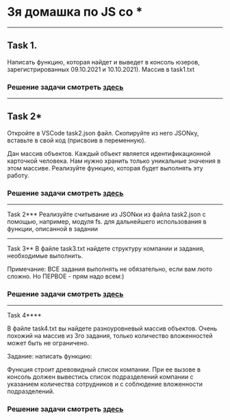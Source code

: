 # 3я домашка по JS со *
___

## Task 1.

Написать функцию, которая найдет и выведет в консоль юзеров, зарегистрированных 09.10.2021 и 10.10.2021). Массив в task1.txt

### Решение задачи смотреть [здесь](https://github.com/AndreiBra/JavaScript/blob/main/HW_3/task%20solution_1.js)

___

## Task 2*

Откройте в VSCode task2.json файл. Скопируйте из него JSONку, вставьте в свой код (присвоив в переменную).

Дан массив объектов. Каждый объект является идентификационной карточкой человека. Нам нужно хранить только уникальные значения в этом массиве. Реализуйте функцию, которая будет выполнять эту работу.

### Решение задачи смотреть [здесь](https://github.com/AndreiBra/JavaScript/blob/main/HW_3/task_solution_2_star.js)
___

Task 2*** Реализуйте считывание из JSONки из файла task2.json с помощью, например, модуля fs. для дальнейшего использования в функции, описанной в задании

___

Task 3**
В файле task3.txt найдете структуру компании и задания, необходимые выполнить.

Примечание: ВСЕ задания выполнять не обязательно, если вам люто сложно. Но ПЕРВОЕ - прям надо всем:)

### Решение задачи смотреть [здесь](https://github.com/AndreiBra/JavaScript/blob/main/HW_3/task_solution_3_stars.js)

___

Task 4****

В файле task4.txt вы найдете разноуровневый массив объектов. Очень похожий на массив из 3го задания, только количество вложенностей может быть не ограничено. 

Задание: написать функцию: 

Функция строит древовидный список компании.
При ее вызове в консоль должен вывестись список подразделений компании с указанием количества сотрудников и с соблюдение вложенности подразделений.

### Решение задачи смотреть [здесь](https://github.com/AndreiBra/JavaScript/blob/main/HW_3/task_solution_4_stars.js)

